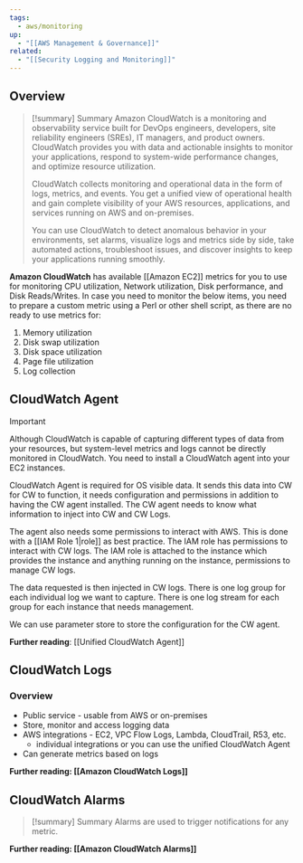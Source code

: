 ```yaml
---
tags:
  - aws/monitoring
up:
  - "[[AWS Management & Governance]]"
related:
  - "[[Security Logging and Monitoring]]"
---
```

## Overview

> [!summary] Summary
> Amazon CloudWatch is a monitoring and observability service built for DevOps engineers, developers, site reliability engineers (SREs), IT managers, and product owners. CloudWatch provides you with data and actionable insights to monitor your applications, respond to system-wide performance changes, and optimize resource utilization. 
> 
> CloudWatch collects monitoring and operational data in the form of logs, metrics, and events. You get a unified view of operational health and gain complete visibility of your AWS resources, applications, and services running on AWS and on-premises.
> 
> You can use CloudWatch to detect anomalous behavior in your environments, set alarms, visualize logs and metrics side by side, take automated actions, troubleshoot issues, and discover insights to keep your applications running smoothly.

**Amazon CloudWatch** has available [[Amazon EC2]] metrics for you to use for monitoring CPU utilization, Network utilization, Disk performance, and Disk Reads/Writes. In case you need to monitor the below items, you need to prepare a custom metric using a Perl or other shell script, as there are no ready to use metrics for:

1. Memory utilization
2. Disk swap utilization
3. Disk space utilization
4. Page file utilization
5. Log collection


## CloudWatch Agent

>[!important]
>Although CloudWatch is capable of capturing different types of data from your resources, but system-level metrics and logs cannot be directly monitored in CloudWatch. You need to install a CloudWatch agent into your EC2 instances. 

CloudWatch Agent is required for OS visible data. It sends this data into CW for CW to function, it needs configuration and permissions in addition to having the CW agent installed. The CW agent needs to know what information to inject into CW and CW Logs.

The agent also needs some permissions to interact with AWS. This is done with a [[IAM Role 1|role]] as best practice. The IAM role has permissions to interact with CW logs. The IAM role is attached to the instance which provides the instance and anything running on the instance, permissions to manage CW logs.

The data requested is then injected in CW logs. There is one log group for each individual log we want to capture. There is one log stream for each group for each instance that needs management.

We can use parameter store to store the configuration for the CW agent.

**Further reading**: [[Unified CloudWatch Agent]]


## CloudWatch Logs

### Overview
- Public service - usable from AWS or on-premises
- Store, monitor and access logging data
- AWS integrations - EC2, VPC Flow Logs, Lambda, CloudTrail, R53, etc.
	- individual integrations or you can use the unified CloudWatch Agent
- Can generate metrics based on logs 

**Further reading: [[Amazon CloudWatch Logs]]**


## CloudWatch Alarms

> [!summary] Summary
> Alarms are used to trigger notifications for any metric.

**Further reading: [[Amazon CloudWatch Alarms]]**
